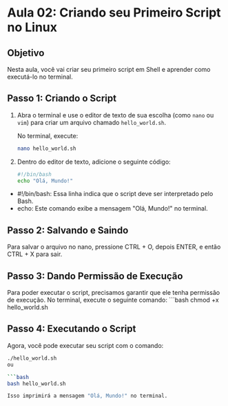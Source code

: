 # Aula 02: Criando seu Primeiro Script no Linux

## Objetivo
Nesta aula, você vai criar seu primeiro script em Shell e aprender como executá-lo no terminal.

## Passo 1: Criando o Script
1. Abra o terminal e use o editor de texto de sua escolha (como `nano` ou `vim`) para criar um arquivo chamado `hello_world.sh`.
   
   No terminal, execute:
   ```bash
   nano hello_world.sh

2. Dentro do editor de texto, adicione o seguinte código:
   ```bash
   #!/bin/bash
   echo "Olá, Mundo!"

-  #!/bin/bash: Essa linha indica que o script deve ser interpretado pelo Bash.
-  echo: Este comando exibe a mensagem "Olá, Mundo!" no terminal.

## Passo 2: Salvando e Saindo
   Para salvar o arquivo no nano, pressione CTRL + O, depois ENTER, e então CTRL + X para sair.

## Passo 3: Dando Permissão de Execução
   Para poder executar o script, precisamos garantir que ele tenha permissão de execução. No terminal, execute o seguinte comando:
      ```bash
   chmod +x hello_world.sh

## Passo 4: Executando o Script
Agora, você pode executar seu script com o comando:

   ```bash
   ./hello_world.sh
   ou

   ```bash
   bash hello_world.sh

Isso imprimirá a mensagem "Olá, Mundo!" no terminal.
